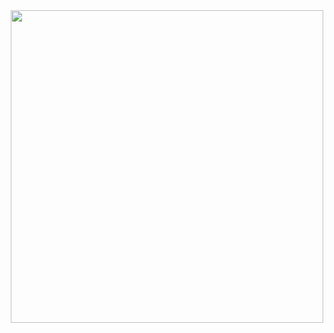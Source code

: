 
<div id="header" align="center">
  <img src="https://i.giphy.com/media/v1.Y2lkPTc5MGI3NjExbmd1dHlsZDB4ZGFwamZodXZ0d21lZXZpdHBraTlreThrd2gxdmlnOCZlcD12MV9pbnRlcm5hbF9naWZfYnlfaWQmY3Q9Zw/L1R1tvI9svkIWwpVYr/giphy.gif" width="500"/>
</div>
